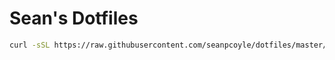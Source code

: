# Sean's Dotfiles

```bash
curl -sSL https://raw.githubusercontent.com/seanpcoyle/dotfiles/master/install.sh | bash 
```
